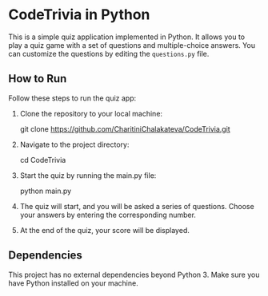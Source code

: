 # CodeTrivia in Python

This is a simple quiz application implemented in Python. It allows you to play a quiz game with a set of questions and multiple-choice answers. You can customize the questions by editing the `questions.py` file.

## How to Run

Follow these steps to run the quiz app:

1. Clone the repository to your local machine:

   git clone https://github.com/CharitiniChalakateva/CodeTrivia.git

2. Navigate to the project directory:

   cd CodeTrivia

3. Start the quiz by running the main.py file:

    python main.py

4. The quiz will start, and you will be asked a series of questions. Choose your answers by entering the corresponding number.

5. At the end of the quiz, your score will be displayed.

## Dependencies

This project has no external dependencies beyond Python 3. Make sure you have Python installed on your machine.